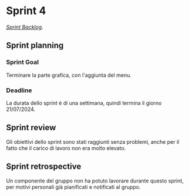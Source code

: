 # Sprint 4

[_Sprint Backlog_](sprint-4-backlog.xlsx).

## Sprint planning

### Sprint Goal

Terminare la parte grafica, con l'aggiunta del menu.

### Deadline

La durata dello sprint è di una settimana, quindi termina il giorno 21/07/2024.

## Sprint review

Gli obiettivi dello sprint sono stati raggiunti senza problemi, anche per il fatto che il carico di lavoro non era molto elevato.

## Sprint retrospective

Un componente del gruppo non ha potuto lavorare durante questo sprint, per motivi personali già pianificati e notificati al gruppo.
